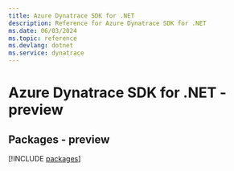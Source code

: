 ```yaml
---
title: Azure Dynatrace SDK for .NET
description: Reference for Azure Dynatrace SDK for .NET
ms.date: 06/03/2024
ms.topic: reference
ms.devlang: dotnet
ms.service: dynatrace
---
```

# Azure Dynatrace SDK for .NET - preview
## Packages - preview
[!INCLUDE [packages](dynatrace-index.md)]